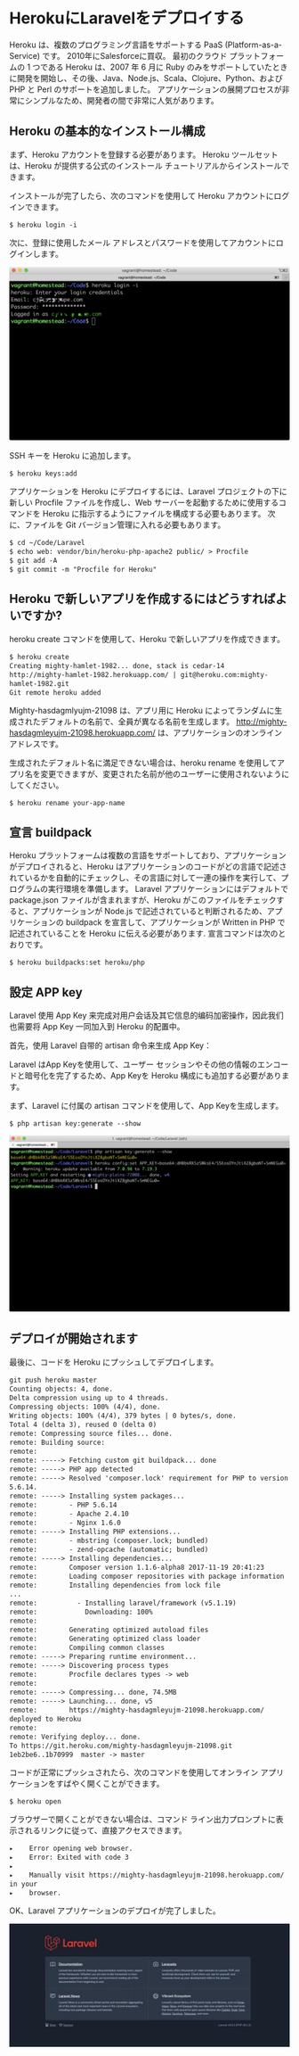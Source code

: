 # HerokuにLaravelをデプロイする

Heroku は、複数のプログラミング言語をサポートする PaaS (Platform-as-a-Service) です。 2010年にSalesforceに買収。 最初のクラウド プラットフォームの 1 つである Heroku は、2007 年 6 月に Ruby のみをサポートしていたときに開発を開始し、その後、Java、Node.js、Scala、Clojure、Python、および PHP と Perl のサポートを追加しました。 アプリケーションの展開プロセスが非常にシンプルなため、開発者の間で非常に人気があります。

## Heroku の基本的なインストール構成

まず、Heroku アカウントを登録する必要があります。 Heroku ツールセットは、Heroku が提供する公式のインストール チュートリアルからインストールできます。

インストールが完了したら、次のコマンドを使用して Heroku アカウントにログインできます。

    $ heroku login -i

次に、登録に使用したメール アドレスとパスワードを使用してアカウントにログインします。

![](./imgs/1_1.png)  

SSH キーを Heroku に追加します。    

    $ heroku keys:add

アプリケーションを Heroku にデプロイするには、Laravel プロジェクトの下に新しい Procfile ファイルを作成し、Web サーバーを起動するために使用するコマンドを Heroku に指示するようにファイルを構成する必要もあります。 次に、ファイルを Git バージョン管理に入れる必要もあります。

    $ cd ~/Code/Laravel
    $ echo web: vendor/bin/heroku-php-apache2 public/ > Procfile
    $ git add -A
    $ git commit -m "Procfile for Heroku"

## Heroku で新しいアプリを作成するにはどうすればよいですか?

heroku create コマンドを使用して、Heroku で新しいアプリを作成できます。

    $ heroku create
    Creating mighty-hamlet-1982... done, stack is cedar-14
    http://mighty-hamlet-1982.herokuapp.com/ | git@heroku.com:mighty-hamlet-1982.git
    Git remote heroku added

Mighty-hasdagmlyujm-21098 は、アプリ用に Heroku によってランダムに生成されたデフォルトの名前で、全員が異なる名前を生成します。 http://mighty-hasdagmleyujm-21098.herokuapp.com/ は、アプリケーションのオンライン アドレスです。

生成されたデフォルト名に満足できない場合は、heroku rename を使用してアプリ名を変更できますが、変更された名前が他のユーザーに使用されないようにしてください。

    $ heroku rename your-app-name

## 宣言 buildpack

Heroku プラットフォームは複数の言語をサポートしており、アプリケーションがデプロイされると、Heroku はアプリケーションのコードがどの言語で記述されているかを自動的にチェックし、その言語に対して一連の操作を実行して、プログラムの実行環境を準備します。 Laravel アプリケーションにはデフォルトで package.json ファイルが含まれますが、Heroku がこのファイルをチェックすると、アプリケーションが Node.js で記述されていると判断されるため、アプリケーションの buildpack を宣言して、アプリケーションが Written in PHP で記述されていることを Heroku に伝える必要があります. 宣言コマンドは次のとおりです。

    $ heroku buildpacks:set heroku/php

## 設定 APP key

Laravel 使用 App Key 来完成对用户会话及其它信息的编码加密操作，因此我们也需要将 App Key 一同加入到 Heroku 的配置中。

首先，使用 Laravel 自带的 artisan 命令来生成 App Key：      

Laravel はApp Keyを使用して、ユーザー セッションやその他の情報のエンコードと暗号化を完了するため、App Keyを Heroku 構成にも追加する必要があります。

まず、Laravel に付属の artisan コマンドを使用して、App Keyを生成します。

    $ php artisan key:generate --show

![](./imgs/1_2.png)  

## デプロイが開始されます

最後に、コードを Heroku にプッシュしてデプロイします。

    git push heroku master
    Counting objects: 4, done.
    Delta compression using up to 4 threads.
    Compressing objects: 100% (4/4), done.
    Writing objects: 100% (4/4), 379 bytes | 0 bytes/s, done.
    Total 4 (delta 3), reused 0 (delta 0)
    remote: Compressing source files... done.
    remote: Building source:
    remote:
    remote: -----> Fetching custom git buildpack... done
    remote: -----> PHP app detected
    remote: -----> Resolved 'composer.lock' requirement for PHP to version 5.6.14.
    remote: -----> Installing system packages...
    remote:        - PHP 5.6.14
    remote:        - Apache 2.4.10
    remote:        - Nginx 1.6.0
    remote: -----> Installing PHP extensions...
    remote:        - mbstring (composer.lock; bundled)
    remote:        - zend-opcache (automatic; bundled)
    remote: -----> Installing dependencies...
    remote:        Composer version 1.1.6-alpha8 2017-11-19 20:41:23
    remote:        Loading composer repositories with package information
    remote:        Installing dependencies from lock file
    ...
    remote:          - Installing laravel/framework (v5.1.19)
    remote:            Downloading: 100%
    remote:
    remote:        Generating optimized autoload files
    remote:        Generating optimized class loader
    remote:        Compiling common classes
    remote: -----> Preparing runtime environment...
    remote: -----> Discovering process types
    remote:        Procfile declares types -> web
    remote:
    remote: -----> Compressing... done, 74.5MB
    remote: -----> Launching... done, v5
    remote:        https://mighty-hasdagmleyujm-21098.herokuapp.com/ deployed to Heroku
    remote:
    remote: Verifying deploy... done.
    To https://git.heroku.com/mighty-hasdagmleyujm-21098.git
    1eb2be6..1b70999  master -> master

コードが正常にプッシュされたら、次のコマンドを使用してオンライン アプリケーションをすばやく開くことができます。

    $ heroku open
ブラウザーで開くことができない場合は、コマンド ライン出力プロンプトに表示されるリンクに従って、直接アクセスできます。

    ▸    Error opening web browser.
    ▸    Error: Exited with code 3
    ▸
    ▸    Manually visit https://mighty-hasdagmleyujm-21098.herokuapp.com/ in your
    ▸    browser.

OK、Laravel アプリケーションのデプロイが完了しました。

![](./imgs/1_4.jpg)  
